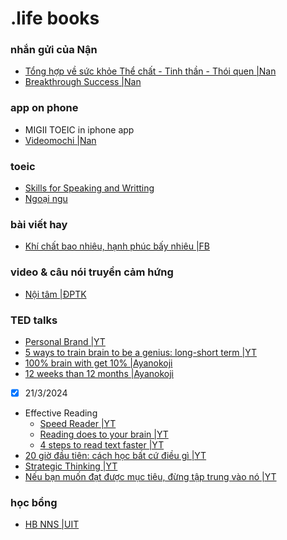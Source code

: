 # .life books
### nhắn gửi của Nận 
- [Tổng hợp về sức khỏe Thể chất - Tinh thần - Thói quen |Nan](https://uithcm-my.sharepoint.com/:p:/g/personal/22521178_ms_uit_edu_vn/EQoNzZPVbn5DtgcQWhUyzIoBMKq1CXA1Cswb2MQRxTXdNg?e=CsInnK)
- [Breakthrough Success |Nan](https://docs.google.com/presentation/d/1nJ65LUlu9k_tfuQJ4jq4z-qmqOQZ0DjKKw8wn5qnnFA/edit#slide=id.g1997480a55_0_0) 

### app on phone 
- MIGII TOEIC in iphone app
- [Videomochi |Nan](https://video.mochidemy.com/free/636a084c5a18e1bbaa7ad8c5)
### toeic 
- [Skills for Speaking and Writting](https://uithcm-my.sharepoint.com/:b:/g/personal/22521178_ms_uit_edu_vn/EXlIK3cCOlNBmVzegMfejYIBqJ4omixnBL3c7cqpjpQUxQ?e=Wl5Cbf)
- [Ngoại ngu](https://drive.google.com/drive/folders/1AFG_Vt7fPZazSSTwb3vKMV4jCMFZcSvD?usp=drive_link)

### bài viết hay
- [Khí chất bao nhiêu, hạnh phúc bấy nhiêu |FB](https://www.facebook.com/100071455866281/posts/417530787305447/?mibextid=WC7FNe)
### video & câu nói truyền cảm hứng
- [Nội tâm |ĐPTK](https://www.facebook.com/share/v/qu9s6qPvqgRTfKsF/?mibextid=p7WL9T)

### TED talks
- [Personal Brand |YT](https://youtu.be/Alqt7pIbp_o?si=CmbK-3xcWfaJMNUY) 
- [5 ways to train brain to be a genius: long-short term |YT](https://youtu.be/3znAl0QH1eE?si=B9V6D0n1FCP9qgcO)
- [100% brain with get 10%  |Ayanokoji](https://youtu.be/JWl7FMmO-OY?si=Z0306A0W8iN544AV)
- [12 weeks than 12 months |Ayanokoji](https://youtu.be/Ung2nrYBvmM?si=x6di127rHfu3u82a)
- [x] 21/3/2024 
- Effective Reading
  - [Speed Reader |YT](https://youtu.be/HB__TF9rp0E?si=WDvuGuzXA4jssFjg)
  - [Reading does to your brain |YT](https://youtu.be/Lgc2T74quZI?si=2pvJeSqt3PVgpYur)
  - [4 steps to read text faster |YT](https://youtu.be/f1k4eXELEIE?si=zq_y5K2jLiWSw8ux) 
- [20 giờ đầu tiên: cách học bất cứ điều gì |YT](https://youtu.be/5MgBikgcWnY?si=wZuNBxKI2FmIwjJa)
- [Strategic Thinking |YT](https://youtu.be/dbiNhAZlXZk?si=nld2dUsCAsgCuvC1)
- [Nếu bạn muốn đạt được mục tiêu, đừng tập trung vào nó |YT](https://youtu.be/V2PP3p4_4R8?si=y22PgnaW3yD869az)
  
### học bổng 
- [HB NNS |UIT](https://uithcm-my.sharepoint.com/:w:/g/personal/22521178_ms_uit_edu_vn/EeSmEztJh7xMkOd7fu9kFowBSyOFtOP5M8jCx8iyf1YQ5A?e=aWkuqQ) 
